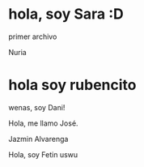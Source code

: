 
# hola, soy Sara :D

primer archivo

Nuria

# hola soy rubencito

wenas, soy Dani! 

Hola, me llamo José.

Jazmin Alvarenga

Hola, soy Fetin uswu


